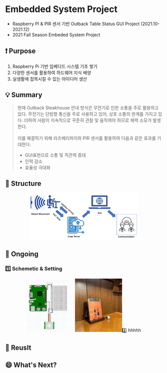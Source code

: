 # Embedded System Project
* Raspberry PI & PIR 센서 기반 Outback Table Status GUI Project (2021.10-2021.12)  
* 2021 Fall Season Embeded System Project

## ❗ Purpose
1. Raspberry Pi 기반 임베디드 시스템 기초 쌓기 
2. 다양한 센서를 활용하여 하드웨어 지식 배양
3. 실생활에 접목시킬 수 있는 아이디어 생산
## 💡 Summary
> 현재 Outback Steakhouse 안내 방식은 무전기로 인한 소통을 주로 활용하고 있다. 무전기는 단방향 통신을 주로 사용하고 있어, 상호 소통의 한계를 가지고 있다. 
> 더하여 사람이 지속적으로 꾸준히 관찰 및 움직여야 하므로 체력 소모가 발생한다.<br><br>
> 이를 해결하기 위해 라즈베리파이와 PIR 센서를 활용하여 다음과 같은 효과를 기대한다.
> * GUI표현으로 소통 및 직관력 증대
> * 인력 감소
> * 효율성 극대화
## 📜 Structure
<p align="center">
  <img src=docs/img/structure.png width="70%" height="70%">
</p>  

## 🏃 Ongoing
### :one: Schemetic & Setting
<p align="center">
  <img src=docs/img/회로도.png width="30%" height="30%">
  <img src=docs/img/테이블.jpg width="30%" height="30%>
</p>
<br>
<br><br>  

### :two: hhhhh

## 📌 Reuslt

## 😄 What's Next?
